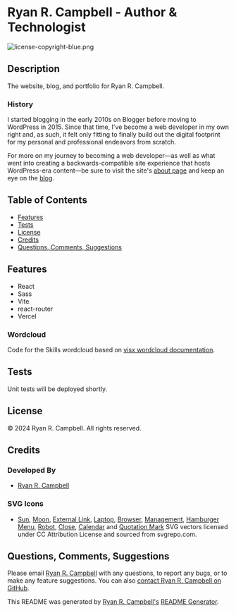 # Ryan R. Campbell - Author & Technologist

![license-copyright-blue.png](https://img.shields.io/badge/%C2%A9_2024-Ryan_R._Campbell-blue
)

## Description
The website, blog, and portfolio for Ryan R. Campbell.

### History
I started blogging in the early 2010s on Blogger before moving to WordPress in 2015. Since that time, I've become a web developer in my own right and, as such, it felt only fitting to finally build out the digital footprint for my personal and professional endeavors from scratch.

For more on my journey to becoming a web developer—as well as what went into creating a backwards-compatible site experience that hosts WordPress-era content—be sure to visit the site's [about page](https://www.ryanrcampbell.com/about) and keep an eye on the [blog](https://www.ryanrcampbell.com/blog).

## Table of Contents
- [Features](#features)
- [Tests](#tests)
- [License](#license)
- [Credits](#credits)
- [Questions, Comments, Suggestions](#questions-comments-suggestions)


 ## Features
 - React
 - Sass
 - Vite
 - react-router
 - Vercel
 
 ### Wordcloud
 
 Code for the Skills wordcloud based on [visx wordcloud documentation](https://airbnb.io/visx/wordcloud).

## Tests
Unit tests will be deployed shortly.

## License
© 2024 Ryan R. Campbell. All rights reserved.

## Credits
### Developed By
- [Ryan R. Campbell](https://www.github.com/rrcampbell-exe/)

### SVG Icons
- [Sun](https://www.svgrepo.com/svg/525084/sun), [Moon](https://www.svgrepo.com/svg/524757/moon-stars), [External Link](https://www.svgrepo.com/svg/510970/external-link), [Laptop](https://www.svgrepo.com/svg/280756/laptop-computer-code), [Browser](https://www.svgrepo.com/svg/214139/browser-website), [Management](https://www.svgrepo.com/svg/109477/management), [Hamburger Menu](https://www.svgrepo.com/svg/491033/hamburger-menu), [Robot](https://www.svgrepo.com/svg/364798/robot-fill), [Close](https://www.svgrepo.com/svg/521564/close), [Calendar](https://www.svgrepo.com/svg/533389/calendar-days) and [Quotation Mark](https://www.svgrepo.com/svg/346784/double-quotes-l) SVG vectors licensed under CC Attribution License and sourced from svgrepo.com.

## Questions, Comments, Suggestions
Please email [Ryan R. Campbell](mailto:campbell.ryan.r@gmail.com) with any questions, to report any bugs, or to make any feature suggestions. You can also [contact Ryan R. Campbell on GitHub](https://www.github.com/rrcampbell-exe/).

This README was generated by [Ryan R. Campbell's](https://www.github.com/rrcampbell-exe/) [README Generator](https://github.com/rrcampbell-exe/readme-generator).